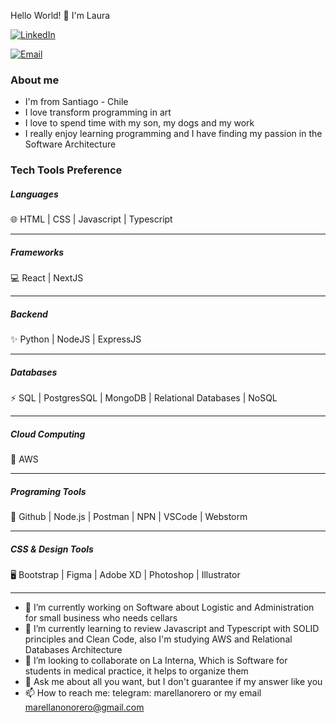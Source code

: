 Hello World!  👋 I'm Laura

<a href="https://www.linkedin.com/in/mlarellanorero/"><img alt="LinkedIn" src="https://img.shields.io/badge/LinkedIn-Laura%20Arellano-blue?style=flat-square&logo=linkedin"></a>

<a href="mailto:marellanonorero@gmail.com"><img alt="Email" src="https://img.shields.io/badge/Email-marellanonorero@gmail.com-blue?style=flat-square&logo=gmail"></a>

<h3>About me</h3>

- I'm from Santiago - Chile
- I love transform programming in art
- I love to spend time with my son, my dogs and my work
- I really enjoy learning programming and I have finding my passion in the Software Architecture 

<h3>Tech Tools Preference</h3>


<h5>Languages</h5>
🌐 HTML | CSS | Javascript | Typescript
<hr />
<h5>Frameworks</h5>
💻 React | NextJS
<hr />
<h5>Backend</h5>
✨ Python | NodeJS | ExpressJS 
<hr />
<h5> Databases </h5>
⚡ SQL | PostgresSQL | MongoDB | Relational Databases | NoSQL
<hr />
<h5> Cloud Computing </h5>
💬 AWS
<hr />
<h5>Programing Tools</h5>
🔧 Github | Node.js | Postman | NPN | VSCode | Webstorm
<hr />
<h5>CSS & Design Tools </h5>
🖥 Bootstrap | Figma | Adobe XD | Photoshop | Illustrator
<hr />

- 🔭 I’m currently working on Software about Logistic and Administration for small business who needs cellars
- 🌱 I’m currently learning to review Javascript and Typescript with SOLID principles and Clean Code, also I'm studying AWS and Relational Databases Architecture
- 👯 I’m looking to collaborate on La Interna, Which is Software for students in medical practice, it helps to organize them 
- 💬 Ask me about all you want, but I don't guarantee if my answer like you
- 📫 How to reach me: telegram: marellanorero or my email marellanonorero@gmail.com

